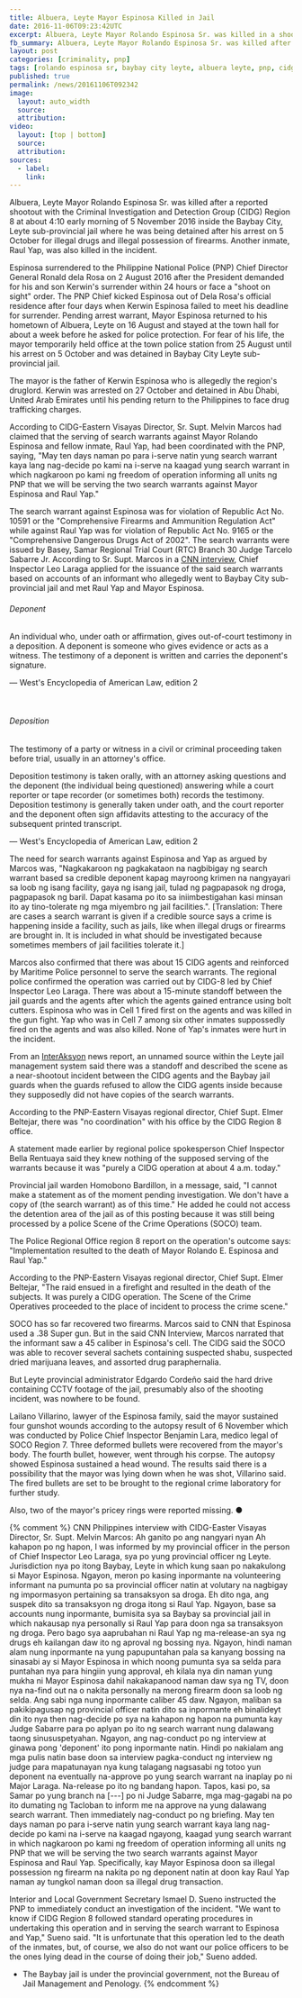 ```yaml
---
title: Albuera, Leyte Mayor Espinosa Killed in Jail
date: 2016-11-06T09:23:42UTC
excerpt: Albuera, Leyte Mayor Rolando Espinosa Sr. was killed in a shootout with CIDG Region 8 early morning of 5 November 2016 inside the Baybay City, Leyte sub-provincial jail where he was detained since 5 October.
fb_summary: Albuera, Leyte Mayor Rolando Espinosa Sr. was killed after a reported shootout with the Criminal Investigation and Detection Group (CIDG) Region 8 early morning of 5 November 2016 inside the Baybay City, Leyte sub-provincial jail where he was being detained after his arrest on 5 October for illegal drugs and illegal possession of firearms.
layout: post
categories: [criminality, pnp]
tags: [rolando espinosa sr, baybay city leyte, albuera leyte, pnp, cidg, cidg region 8, search warrant]
published: true
permalink: /news/20161106T092342
image:
  layout: auto_width
  source: 
  attribution: 
video:
  layout: [top | bottom]
  source: 
  attribution: 
sources:
  - label:
    link:
---
```


Albuera, Leyte Mayor Rolando Espinosa Sr. was killed after a reported shootout with the Criminal Investigation and Detection Group (CIDG) Region 8 at about 4:10 early morning of 5 November 2016 inside the Baybay City, Leyte sub-provincial jail where he was being detained after his arrest on 5 October for illegal drugs and illegal possession of firearms.
Another inmate, Raul Yap, was also killed in the incident.

Espinosa surrendered to the Philippine National Police (PNP) Chief Director General Ronald dela Rosa on 2 August 2016 after the President demanded for his and son Kerwin's surrender within 24 hours or face a "shoot on sight" order.
The PNP Chief kicked Espinosa out of Dela Rosa's official residence after four days when Kerwin Espinosa failed to meet his deadline for surrender.
Pending arrest warrant, Mayor Espinosa returned to his hometown of Albuera, Leyte on 16 August and stayed at the town hall for about a week before he asked for police protection.
For fear of his life, the mayor temporarily held office at the town police station from 25 August until his arrest on 5 October and was detained in Baybay City Leyte sub-provincial jail.

The mayor is the father of Kerwin Espinosa who is allegedly the region's druglord.
Kerwin was arrested on 27 October and detained in Abu Dhabi, United Arab Emirates until his pending return to the Philippines to face drug trafficking charges.

According to CIDG-Eastern Visayas Director, Sr. Supt. Melvin Marcos had claimed that the serving of search warrants against Mayor Rolando Espinosa and fellow inmate, Raul Yap, had been coordinated with the PNP, saying, "May ten days naman po para i-serve natin yung search warrant kaya lang nag-decide po kami na i-serve na kaagad yung search warrant in which nagkaroon po kami ng freedom of operation informing all units ng PNP that we will be serving the two search warrants against Mayor Espinosa and Raul Yap."

The search warrant against Espinosa was for violation of Republic Act No. 10591 or the "Comprehensive Firearms and Ammunition Regulation Act" while against Raul Yap was for violation of Republic Act No. 9165 or the "Comprehensive Dangerous Drugs Act of 2002".
The search warrants were issued by Basey, Samar Regional Trial Court (RTC) Branch 30 Judge Tarcelo Sabarre Jr.
According to Sr. Supt. Marcos in a [CNN interview], Chief Inspector Leo Laraga applied for the issuance of the said search warrants based on accounts of an informant who allegedly went to Baybay City sub-provincial jail and met Raul Yap and Mayor Espinosa.

<div class="aside_right aside_right_left_align aside_width_45">
<h6 class="font_italic">Deponent</h6>
<p>An individual who, under oath or affirmation, gives out-of-court testimony in a deposition.
A deponent is someone who gives evidence or acts as a witness.
The testimony of a deponent is written and carries the deponent's signature.</p>
<p>— West's Encyclopedia of American Law, edition 2</p>
<br/>
<h6 class="font_italic">Deposition</h6>
<p>The testimony of a party or witness in a civil or criminal proceeding taken before trial, usually in an attorney's office.</p>
<p>Deposition testimony is taken orally, with an attorney asking questions and the deponent (the individual being questioned) answering while a court reporter or tape recorder (or sometimes both) records the testimony. Deposition testimony is generally taken under oath, and the court reporter and the deponent often sign affidavits attesting to the accuracy of the subsequent printed transcript.</p>
<p>— West's Encyclopedia of American Law, edition 2</p>
</div>

The need for search warrants against Espinosa and Yap as argued by Marcos was,
"Nagkakaroon ng pagkakataon na nagbibigay ng search warrant based sa credible deponent kapag mayroong krimen na nangyayari sa loob ng isang facility, gaya ng isang jail, tulad ng pagpapasok ng droga, pagpapasok ng baril. Dapat kasama po ito sa iniimbestigahan kasi minsan ito ay tino-tolerate ng mga miyembro ng jail facilities.".
[Translation: There are cases a search warrant is given if a credible source says a crime is happening inside a facility, such as jails, like when illegal drugs or firearms are brought in. It is included in what should be investigated because sometimes members of jail facilities tolerate it.]

Marcos also confirmed that there was about 15 CIDG agents and reinforced by Maritime Police personnel to serve the search warrants.
The regional police confirmed the operation was carried out by CIDG-8 led by Chief Inspector Leo Laraga.
There was about a 15-minute standoff between the jail guards and the agents after which the agents gained entrance using bolt cutters.
Espinosa who was in Cell 1 fired first on the agents and was killed in the gun fight. Yap who was in Cell 7 among six other inmates suppossedly fired on the agents and was also killed. None of Yap's inmates were hurt in the incident.

From an [InterAksyon] news report, an unnamed source within the Leyte jail management system said there was a standoff and described the scene as a near-shootout incident between the CIDG agents and the Baybay jail guards when the guards refused to allow the CIDG agents inside because they supposedly did not have copies of the search warrants.

According to the PNP-Eastern Visayas regional director, Chief Supt. Elmer Beltejar, there was "no coordination" with his office by the CIDG Region 8 office.

A statement made earlier by regional police spokesperson Chief Inspector Bella Rentuaya said they knew nothing of the supposed serving of the warrants because it was "purely a CIDG operation at about 4 a.m. today."

Provincial jail warden Homobono Bardillon, in a message, said, "I cannot make a statement as of the moment pending investigation. We don't have a copy of (the search warrant) as of this time."
He added he could not access the detention area of the jail as of this posting because it was still being processed by a police Scene of the Crime Operations (SOCO) team.

The Police Regional Office region 8 report on the operation's outcome says: "Implementation resulted to the death of Mayor Rolando E. Espinosa and Raul Yap."

According to the PNP-Eastern Visayas regional director, Chief Supt. Elmer Beltejar, "The raid ensued in a firefight and resulted in the death of the subjects. It was purely a CIDG operation. The Scene of the Crime Operatives proceeded to the place of incident to process the crime scene."

SOCO has so far recovered two firearms. Marcos said to CNN that Espinosa used a .38 Super gun.
But in the said CNN Interview, Marcos narrated that the informant saw a 45 caliber in Espinosa's cell.
The CIDG said the SOCO was able to recover several sachets containing suspected shabu, suspected dried marijuana leaves, and assorted drug paraphernalia.

But Leyte provincial administrator Edgardo Cordeño said the hard drive containing CCTV footage of the jail, presumably also of the shooting incident, was nowhere to be found.

Lailano Villarino, lawyer of the Espinosa family, said the mayor sustained four gunshot wounds according to the autopsy result of 6 November which was conducted by Police Chief Inspector Benjamin Lara, medico legal of SOCO Region 7. 
Three deformed bullets were recovered from the mayor's body. The fourth bullet, however, went through his corpse. 
The autopsy showed Espinosa sustained a head wound. 
The results said there is a possibility that the mayor was lying down when he was shot, Villarino said. 
The fired bullets are set to be brought to the regional crime laboratory for further study. 

Also, two of the mayor's pricey rings were reported missing. 
&#x25cf;

{% comment %}
CNN Philippines interview with CIDG-Easter Visayas Director, Sr. Supt. Melvin Marcos:
Ah ganito po ang nangyari nyan
Ah kahapon po ng hapon, I was informed by my provincial officer in the person of Chief Inspector Leo Laraga, sya po yung provincial officer ng Leyte.
Jurisdiction nya po itong Baybay, Leyte in which kung saan po nakakulong si Mayor Espinosa.
Ngayon, meron po kasing inpormante na volunteering informant na pumunta po sa provincial officer natin at volutary na nagbigay ng impormasyon pertaining sa transaksyon sa droga.
Eh dito nga, ang suspek dito sa transaksyon ng droga itong si Raul Yap.
Ngayon, base sa accounts nung inpormante, bumisita sya sa Baybay sa provincial jail in which nakausap nya personally si Raul Yap para doon nga sa transaksyon ng droga.
Pero bago sya aaprubahan ni Raul Yap ng ma-release-an sya ng drugs eh kailangan daw ito ng aproval ng bossing nya.
Ngayon, hindi naman alam nung inpormante na yung papupuntahan pala sa kanyang bossing na sinasabi ay si Mayor Espinosa in which noong pumunta sya sa selda para puntahan nya para hingiin yung approval, eh kilala nya din naman yung mukha ni Mayor Espinosa dahil nakakapanood naman daw sya ng TV, doon nya na-find out na o nakita personally na merong firearm doon sa loob ng selda.
Ang sabi nga nung inpormante caliber 45 daw.
Ngayon, maliban sa pakikipagusap ng provincial officer natin dito sa inpormante eh binalideyt din ito nya then nag-decide po sya na kahapon ng hapon na pumunta kay Judge Sabarre para po aplyan po ito ng search warrant nung dalawang taong sinususpetyahan.
Ngayon, ang nag-conduct po ng interview at ginawa pong 'deponent' ito pong inpormante natin.
Hindi po nakialam ang mga pulis natin base doon sa interview pagka-conduct ng interview ng judge para mapatunayan nya kung talagang nagsasabi ng totoo yun deponent na eventually na-approve po yung search warrant na inaplay po ni Major Laraga.
Na-release po ito ng bandang hapon.
Tapos, kasi po, sa Samar po yung branch na [---] po ni Judge Sabarre, mga mag-gagabi na po ito dumating ng Tacloban to inform me na approve na yung dalawang search warrant.
Then immediately nag-conduct po ng briefing.
May ten days naman po para i-serve natin yung search warrant kaya lang nag-decide po kami na i-serve na kaagad ngayong, kaagad yung search warrant in which nagkaroon po kami ng freedom of operation informing all units ng PNP that we will be serving the two search warrants against Mayor Espinosa and Raul Yap.
Specifically, kay Mayor Espinosa doon sa illegal possession ng firearm na nakita po ng deponent natin at doon kay Raul Yap naman ay tungkol naman doon sa illegal drug transaction.


Interior and Local Government Secretary Ismael D. Sueno instructed the PNP to immediately conduct an investigation of the incident.
"We want to know if CIDG Region 8 followed standard operating procedures in undertaking this operation and in serving the search warrant to Espinosa and Yap," Sueno said.
"It is unfortunate that this operation led to the death of the inmates, but, of course, we also do not want our police officers to be the ones lying dead in the course of doing their job," Sueno added.


* The Baybay jail is under the provincial government, not the Bureau of Jail Management and Penology.
{% endcomment %}

[CNN interview]: http://cnnphilippines.com/regional/2016/11/05/Albuera-Mayor-Rolando-Espinosa-killed-in-jail.html
[InterAksyon]: http://www.interaksyon.com/article/133992/nanlaban--albuera-mayor-espinosa-killed-in-leyte-jail-cell